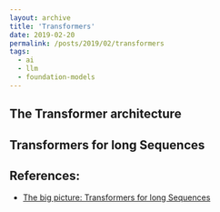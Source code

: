 ```yaml
---
layout: archive
title: 'Transformers'
date: 2019-02-20
permalink: /posts/2019/02/transformers
tags:
  - ai
  - llm
  - foundation-models
---
```


## The Transformer architecture

## Transformers for long Sequences

## References:
- [The big picture: Transformers for long Sequences](https://medium.com/@lukas.noebauer/the-big-picture-transformers-for-long-sequences-890cc0e7613b)


